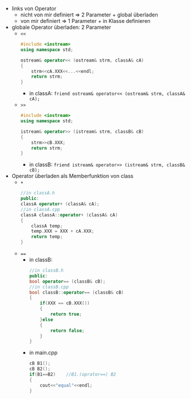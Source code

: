 - links von Operator
	- nicht von mir definiert $\Rightarrow$ 2 Parameter + global überladen 
	- von mir definiert $\Rightarrow$ 1 Parameter + in Klasse definieren 
- globale Operator überladen: 2 Parameter
	- `<<` 
		```c++
		#include <iostream>
		using namespace std;
		
		ostream& operator<< (ostream& strm, classA& cA)
		{
			strm<<cA.XXX<<...<<endl;
			return strm;
		}
		```
		- in classA: `friend ostream& operator<< (ostream& strm, classA& cA);` 
	- `>>` 
		```c++
		#include <iostream>
		using namespace std;
		
		istream& operator>> (istream& strm, classB& cB)
		{
			strm>>cB.XXX;
			return strm;
		}
		```
		- in classB: `friend istream& operator>> (istream& strm, classB& cB);` 
- Operator überladen als Memberfunktion von class
	- `+` 
		```c++
		//in classA.h
		public:
		classA operator+ (classA& cA);
		//in classA.cpp
		classA classA::operator+ (classA& cA)
		{
			classA temp;
			temp.XXX = XXX + cA.XXX;
			return temp;
		}
		```
	- `==` 
		- in classB: 
			```c++
			//in classB.h
			public:
			bool operator== (classB& cB);
			//in classB.cpp
			bool classB::operator== (classB& cB)
			{
				if(XXX == cB.XXX())
				{
					return true;
				}else
				{
					return false;
				}
			}
			```
		- in main.cpp
			```c++
			cB B1();
			cB B2();
			if(B1==B2)    //B1.(oprator==) B2
			{
				cout<<"equal"<<endl;
			}
			```